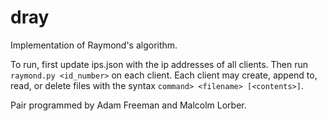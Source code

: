 # dray

Implementation of Raymond's algorithm.

To run, first update ips.json with the ip addresses of all clients. Then run `raymond.py <id_number>` on each client. Each client may create, append to, read, or delete files with the syntax `command> <filename> [<contents>]`.

Pair programmed by Adam Freeman and Malcolm Lorber.
